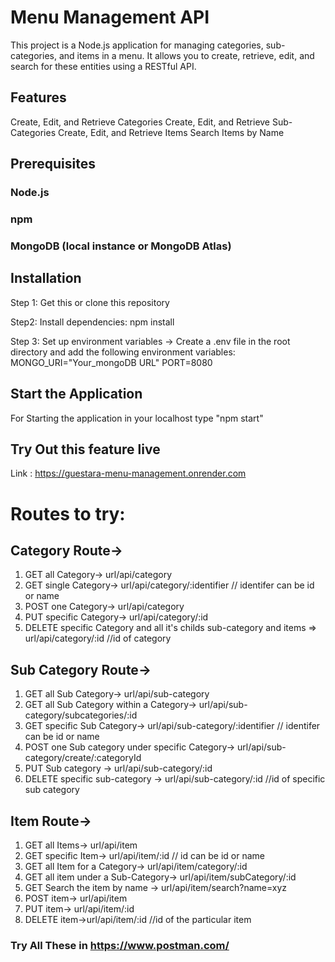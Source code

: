 # Menu Management API
This project is a Node.js application for managing categories, sub-categories, and items in a menu. It allows you to create, retrieve, edit, and search for these entities using a RESTful API.

## Features
Create, Edit, and Retrieve Categories
Create, Edit, and Retrieve Sub-Categories
Create, Edit, and Retrieve Items
Search Items by Name

## Prerequisites
### Node.js
### npm 
### MongoDB (local instance or MongoDB Atlas)

## Installation

Step 1: Get this or clone this repository

Step2: Install dependencies: npm install

Step 3: Set up environment variables -> Create a .env file in the root directory and add the following environment variables:
MONGO_URI="Your_mongoDB URL"
PORT=8080

## Start the Application
For Starting the application in your localhost type "npm start"

## Try Out this feature live 
Link : https://guestara-menu-management.onrender.com

# Routes to try:
## Category Route-> 
1. GET all Category-> url/api/category
2. GET single Category-> url/api/category/:identifier // identifer can be id or name
3. POST one Category-> url/api/category
4. PUT specific Category-> url/api/category/:id
5. DELETE specific Category and all it's childs sub-category and items => url/api/category/:id //id of category

## Sub Category Route->
1. GET all Sub Category-> url/api/sub-category
2. GET all Sub Category within a Category-> url/api/sub-category/subcategories/:id
3. GET specific Sub Category-> url/api/sub-category/:identifier  // identifer can be id or name
4. POST one Sub category under specific Category-> url/api/sub-category/create/:categoryId
5. PUT Sub category -> url/api/sub-category/:id
6. DELETE specific sub-category -> url/api/sub-category/:id //id of specific sub category

## Item Route->
1. GET all Items-> url/api/item
2. GET specific Item-> url/api/item/:id  // id can be id or name
3. GET all Item for a Category-> url/api/item/category/:id
4. GET all item under a Sub-Category-> url/api/item/subCategory/:id
5. GET Search the item by name -> url/api/item/search?name=xyz
6. POST item-> url/api/item
7. PUT item-> url/api/item/:id
8. DELETE item->url/api/item/:id //id of the particular item


### Try All These in https://www.postman.com/
